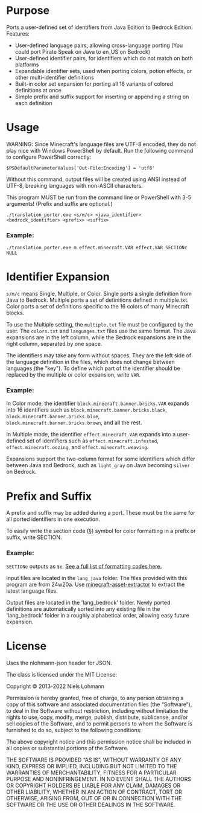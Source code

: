 # Purpose
Ports a user-defined set of identifiers from Java Edition to Bedrock Edition. Features:
 - User-defined language pairs, allowing cross-language porting (You could port Pirate Speak on Java to en_US on Bedrock)
 - User-defined identifier pairs, for identifiers which do not match on both platforms
 - Expandable identifier sets, used when porting colors, potion effects, or other multi-identifier definitions
 - Built-in color set expansion for porting all 16 variants of colored definitions at once
 - Simple prefix and suffix support for inserting or appending a string on each definition

# Usage
WARNING: Since Minecraft's language files are UTF-8 encoded, they do not play nice with Windows PowerShell by default. Run the following command to configure PowerShell correctly:

    $PSDefaultParameterValues['Out-File:Encoding'] = 'utf8'

Without this command, output files will be created using ANSI instead of UTF-8, breaking languages with non-ASCII characters.

This program MUST be run from the command line or PowerShell with 3-5 arguments! (Prefix and suffix are optional.)

    ./translation_porter.exe <s/m/c> <java_identifier> <bedrock_identifier> <prefix> <suffix>

### Example:

    ./translation_porter.exe m effect.minecraft.VAR effect.VAR SECTIONc NULL

# Identifier Expansion
`s/m/c` means Single, Multiple, or Color. Single ports a single definition from Java to Bedrock. Multiple ports a set of definitions defined in multiple.txt. Color ports a set of definitions specific to the 16 colors of many Minecraft blocks.

To use the Multiple setting, the `multiple.txt` file must be configured by the user. The `colors.txt` and `languages.txt` files use the same format. The Java expansions are in the left column, while the Bedrock expansions are in the right column, separated by one space.

The identifiers may take any form without spaces. They are the left side of the language definition in the files, which does not change between languages (the "key"). To define which part of the identifier should be replaced by the multiple or color expansion, write `VAR`.

### Example:

In Color mode, the identifier `block.minecraft.banner.bricks.VAR` expands into 16 identifiers such as `block.minecraft.banner.bricks.black`, `block.minecraft.banner.bricks.blue`, `block.minecraft.banner.bricks.brown`, and all the rest.

In Multiple mode, the identifier `effect.minecraft.VAR` expands into a user-defined set of identifiers such as `effect.minecraft.infested`, `effect.minecraft.oozing`, and  `effect.minecraft.weaving`.

Expansions support the two-column format for some identifiers which differ between Java and Bedrock, such as `light_gray` on Java becoming `silver` on Bedrock.

# Prefix and Suffix
A prefix and suffix may be added during a port. These must be the same for all ported identifiers in one execution.

To easily write the section code (§) symbol for color formatting in a prefix or suffix, write SECTION.

### Example:

`SECTIONe` outputs as `§e`. [See a full list of formatting codes here.](https://minecraft.wiki/w/Formatting_codes#Color_codes)

Input files are located in the `lang_java` folder. The files provided with this program are from 24w20a. Use [minecraft-asset-extractor](https://github.com/shivamCode0/minecraft-asset-extractor/tree/main) to extract the latest language files.

Output files are located in the 'lang_bedrock' folder. Newly ported definitions are automatically sorted into any existing file in the 'lang_bedrock' folder in a roughly alphabetical order, allowing easy future expansion.

# License
Uses the nlohmann-json header for JSON.

The class is licensed under the MIT License:

Copyright © 2013-2022 Niels Lohmann

Permission is hereby granted, free of charge, to any person obtaining a copy of this software and associated documentation files (the “Software”), to deal in the Software without restriction, including without limitation the rights to use, copy, modify, merge, publish, distribute, sublicense, and/or sell copies of the Software, and to permit persons to whom the Software is furnished to do so, subject to the following conditions:

The above copyright notice and this permission notice shall be included in all copies or substantial portions of the Software.

THE SOFTWARE IS PROVIDED “AS IS”, WITHOUT WARRANTY OF ANY KIND, EXPRESS OR IMPLIED, INCLUDING BUT NOT LIMITED TO THE WARRANTIES OF MERCHANTABILITY, FITNESS FOR A PARTICULAR PURPOSE AND NONINFRINGEMENT. IN NO EVENT SHALL THE AUTHORS OR COPYRIGHT HOLDERS BE LIABLE FOR ANY CLAIM, DAMAGES OR OTHER LIABILITY, WHETHER IN AN ACTION OF CONTRACT, TORT OR OTHERWISE, ARISING FROM, OUT OF OR IN CONNECTION WITH THE SOFTWARE OR THE USE OR OTHER DEALINGS IN THE SOFTWARE.
